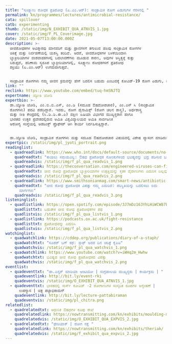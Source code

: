 ```yaml
---
title: "ಸೂಕ್ಷ್ಮಾಣು ರೋಧಕ ಪ್ರತಿರೋಧ (ಏ.ಎಂ.ಆರ್):‌ ಸಾಂಕ್ರಾಮಿಕ ರೋಗ ಪಿಡುಗುಗಳ ನೆರಳಿನಲ್ಲಿ "
permalink: kn/programmes/lectures/antimicrobial-resistance/
cata: spillover
catb: experimenting
thumb: /static/img/N_EXHIBIT_QUA_ATNVIS_1.jpg
cover: /static/img/F_PL_Coverimage.jpg
date: 2021-05-07T13:00:00.000Z
description: >-
  ಜೀವರೋಧಕಗಳ ಅವಿಶ್ಕಾರವು ಮಾನವರಿಗೆ ಮತ್ತು ಪ್ರಾಣಿಗಳಿಗೆ ತಗುಲುವ ಹಲವು ಸಾಂಕ್ರಾಮಿಕ ರೋಗಗಳ
  ಚಿಕಿತ್ಸೆ ಮತ್ತು ನಿರ್ವಹಣೆಯಲ್ಲಿ ಯಶಸ್ವಿ ತಂದಿದೆ. ಆದರೆ, ಜೀವರೋಧಕಗಳ ಬಳಕೆಯಿಂದಾಗಿ
  ಬ್ಯಾಕ್ಟೀರಿಯಾಗಳ ವಂಶವಾಹಕಗಳಲ್ಲಿ ಬದಲಾವಣೆಗಳು ಮೂಡುವ ಕಾರಣ, ಅವುಗಳ ಅಸ್ಥಿತ್ವಕ್ಕೆ ಕುತ್ತು
  ಬರುತ್ತದೆ, ಪರಿಣಾಮ ಸ್ವರೂಪ ಬ್ಯಾಕ್ಟೀರಿಯಾಗಳಲ್ಲಿ, ಸೂಕ್ಷ್ಮಾಣು ರೋಧಕಗಳಿಗೆ ಪ್ರತಿರೋಧ
  ಶಕ್ತಿಯು (ಏ.ಎಂ.ಆರ್)‌ ಉಗಮವಾಗುತ್ತದೆ. 


  ಸಾಂಕ್ರಾಮಿಕ ರೋಗಗಳು ನಮ್ಮ ಜೀವನ ಕ್ರಮವನ್ನೇ ಹೇಗೆ ಬದಲಿಸ ಬಹುದು ಎಂಬುದಕ್ಕೆ ಕೋವಿಡ್-‌19 ರೋಗ ಪಿಡುಗು, ನಿದರ್ಶನವಾಗಿದೆ. ಜೀವರೋಧಕಗಳ ಬಳಕೆಯಲ್ಲಿ ಎಚ್ಚರಿಕೆ ವಹಿಸದಿದ್ದರೆ, ಇವು ಭವಿಷ್ಯದಲ್ಲಿ ಮುಂದಿನ ಪೀಳಿಗೆಗಳಿಗೆ ಲಭಿಸದೇ ಇರಬಹುದು. ಪಿಡುಗಿನ ರೂಪ ತಾಳಿರುವ ಸೂಕ್ಷ್ಮಾಣು ರೋಧಕ ಪ್ರತಿರೋಧ ಶಕ್ತಿಗೆ ಸಂಬಂಧಿಸಿದ ಹಲವು ವಿಷಯಗಳು, ಪ್ರಶ್ನೆಗಳು ಮತ್ತು ಪರಿಹಾರದ ಬಗೆಗೆ ಡಾ.ಜ್ಯೋತಿ ಜೋಶಿಯವರು ಈ ಭಾಷಣದ ಮೂಲಕ ಅರಿವು ಮೂಡಿಸಲಿದ್ದಾರೆ.
link: ""
reclink: https://www.youtube.com/embed/tuq-hmSNJTQ
expertname: ಜ್ಯೋತಿ ಜೋಶಿ
expertbio: >-
  ಡಾ.ಜ್ಯೋತಿ ಜೋಶಿ, ಎಂ.ಬಿ.ಬಿ.ಎಸ್‌, ಎಂ.ಡಿ (ಸಮೂಹ ಔಷದೋಪಚಾರ), ಎಂ.ಎಸ್‌ ಸಿ (ಸಾಂಕ್ರಾಮಿಕ
  ರೋಗಗಳು) ಪದವಿ ಪಡೆದಿದ್ದಾರೆ. ಇವರು, ರೋಗ ಡೈನಾಮಿಕ್ಸ್ (ರೋಗ ಚಲನ ಶಾಸ್ತ್ರ), ಅರ್ಥಶಾಸ್ತ್ರ
  ಮತ್ತು ನೀತಿ ಕೇಂದ್ರದಲ್ಲಿ (ಸಿ.ಡಿ.ಡಿ.ಈ.ಪಿ) ದಕ್ಷಿಣ ಏಷಿಯಾ ವಿಭಾಗದ ಮುಖ್ಯಸ್ಥರಾಗಿ ಹಾಗೂ
  ಭಾರತದ ಉತ್ತರ ಪ್ರದೇಶದಲ್ಲಿರುವ ಅಮಿತಿ ವಿಶ್ವವಿದ್ಯಾಲಯದ ಅಮಿತಿ ಸಾರ್ವಜನಿಕ
  ಆರೋಗ್ಯ ಸಂಸ್ಥೆಯಲ್ಲಿ ಅಡಜಂಕ್ಟ್‌ ಪ್ರೊಫೆಸರ್‌ ಆಗಿ ಕಾರ್ಯ ನಿರ್ವಹಿಸುತ್ತಿದ್ದಾರೆ.


  ಡಾ.ಜ್ಯೋತಿ ಜೋಶಿ, ಸಾಂಕ್ರಾಮಿಕ ರೋಗಗಳು ಮತ್ತು ಸಮೂಹ ಔಷದೋಪಚಾರ ವಿಷಯದಲ್ಲಿ ವಿಶೇಷ ವ್ಯಾಸಂಗ ಮಾಡಿರುವ ವೈದ್ಯರು. ಇವರು, ಇಪ್ಪತ್ತು ದಶಕಗಳ ಕಾಲ ಸಾರ್ವಜನಿಕ ಯೋಜನೆಗಳಲ್ಲಿ ಕಾರ್ಯ ನಿರ್ವಹಿಸಿದ್ದಾರೆ.  ಸೂಕ್ಷ್ಮಾಣು ರೋಧಕ ಪ್ರತಿರೋಧದ (ಏ.ಎಂ.ಆರ್) ಲಕ್ಷಣಗಳು, ಲಸಿಕೆಗಳು, ಸಾಂಕ್ರಾಮಿಕ ರೋಗಗಳು ಮತ್ತು ಆರೋಗ್ಯ ವ್ಯವಸ್ಥೆಗಳ ಬಗೆಗೆ ಸಂಶೋಧನೆ ಮಾಡಿದ್ದಾರೆ. ರೋಗ ಡೈನಾಮಿಕ್ಸ್, ಅರ್ಥಶಾಸ್ತ್ರ ಮತ್ತು ನೀತಿ ಕೇಂದ್ರದ (ಸಿ.ಡಿ.ಡಿ.ಈ.ಪಿ) ಜಾಗತಿಕ ಜೀವರೋಧಕ ಸಂಶೋಧನಾ ಸಹಭಾಗಿತ್ವ ಕಾರ್ಯಕ್ರಮದ ಅಂಗವಾಗಿ, ಡಾ.ಜ್ಯೋತಿ, ಸೂಕ್ಷ್ಮಾಣು ರೋಧಕ ಪ್ರತಿರೋಧ (ಏ.ಎಂ.ಆರ್)‌ ಕ್ಕೆ, ಸೂಕ್ತ ಪರಿಹಾರ ಕಂಡುಹಿಡಿಯಲು, ಏಷಿಯಾದ ಆರು ದೇಶಗಳಲ್ಲಿ ಕಾರ್ಯ ಯೋಜನೆಯನ್ನು ರೂಪಿಸುವಲ್ಲಿ ನೆರವಾಗಿದ್ದಾರೆ.
expertpic: /static/img/pl_jyoti_portrait.png
readinglist:
  - quadreadlink: https://www.who.int/docs/default-source/documents/no-time-to-wait-securing-the-future-from-drug-resistant-infections-en.pdf?sfvrsn=5b424d7_6
    quadreadtxt: "ಕಾಯಲು ಸಮಯವಿಲ್ಲ: ಔಷಧ ಪ್ರತಿರೋಧಕ ಸೋಂಕುಗಳಿಂದ ಭವಿಷ್ಯವನ್ನು ಭದ್ರ ಪಡಿಸುವ ಬಗೆ "
    quadreadvis: /static/img/f_pl_qua_readvis_1.png
  - quadreadlink: https://theconversation.com/engineered-viruses-can-fight-the-rise-of-antibiotic-resistant-bacteria-154337
    quadreadtxt: ಜೀವ ರೋಧ ಪ್ರತಿರೋಧಕ ಬ್ಯಾಕ್ಟೀರಿಯಾಗಳ ಉತ್ಪತ್ತಿಯನ್ನು ಕೃತಕ ವೈರಾಣುಗಳು ಎದುರಿಸ ಬಲ್ಲವು
    quadreadvis: /static/img/f_pl_qua_readvis_2.png
  - quadreadlink: https://www.smithsonianmag.com/smart-news/antibiotic-apocalypse-upon-us-five-ways-we-can-turn-things-around-1-180959188/
    quadreadtxt: "ಜೀವ ರೋಧ ಪ್ರತಿರೋಧಕ ವಿಪತ್ತು ನಮ್ಮ ಎದುರಿದೆ: ಪರಿಸ್ಥಿತಿಯನ್ನು ಬದಲಿಸಲು ಐದು
      ಮಾರ್ಗಗಳು"
    quadreadvis: /static/img/f_pl_qua_readvis_3.png
listeninglist:
  - quadlistlink: https://open.spotify.com/episode/3J7mDz163YhLHiWCW87b9X
    quadlisttxt: ಬಹುತೇಕ ಜೀವ ರೋಧ ಪ್ರತಿರೋಧಕಗಳ ಪಥ
    quadlistvis: /static/img/f_pl_qua_listvis_1.png
  - quadlistlink: https://podcasts.ox.ac.uk/fight-resistance
    quadlisttxt: ಪ್ರತಿರೋಧವನ್ನು ಎದುರಿಸಿ
    quadlistvis: /static/img/f_pl_qua_listvis_2.png
watchinglist:
  - quadwatchlink: https://cddep.org/publications/diary-of-a-staph/
    quadwatchtxt: "ಸೂಪರ್‌ ಬಗ್‌ ಕಥೆ: ಸ್ಟಾಫ್‌ ಅವರ ದಿನ ಚರಿತ್ರೆ ಕೈಪಿಡಿ"
    quadwatchvis: /static/img/f_pl_qua_watchvis_1.png
  - quadwatchlink: https://www.youtube.com/watch?v=iWHq2m_Hwhw
    quadwatchtxt: ಭವಿಷ್ಯದ ಜೀವ ರೋಧ ಪ್ರತಿರೋಧಕದ ವಿಪತ್ತು
    quadwatchvis: /static/img/f_pl_qua_watchvis_2.png
eventlist:
  - quadeventtxt: "ಡಾ.ಎಸ್ತರ್‌ ಮಾರಿಯಾ ಆಂಟಿಯೋ | ಸಂಗ್ರಹಾಲಯ ಮುಖ್ಯಸ್ಥರು | ಕಾರ್ಯಕ್ರಮ | "
    quadeventlink: http://bit.ly/event-rki
    quadeventvis: /static/img/O_EXHIBIT_QUA_ATNVIS_1.jpg
  - quadeventtxt: ಭಾರತದಲ್ಲಿ ಸಾರ್ಸ್‌ ಕೋವಿಡ್‌ -2 ರೋಗಾಣುಗಳ ಸಂಸ್ಕರಿತ ರೂಪಗಳ ಅನ್ವೇಷಣೆ |
      ಉಪನ್ಯಾಸ | ಚಿತ್ರ ಪಟ್ಟಾಭಿರಾಮನ್‌
    quadeventlink: http://bit.ly/lecture-pattabiraman
    quadeventvis: /static/img/pl_chitra.png
relatedlist:
  - quadrelatedtxt: ಆಧುನಿಕ ಔಷಧಗಳ ರೂಪು ರೇಖೆ
    quadrelatedlink: https://nowtransmitting.com/kn/exhibits/moulding-modern-medicine/
    quadrelatedvis: /static/img/O_EXHIBIT_QUA_EXPVIS_2.jpg
  - quadrelatedtxt: "ಥೇರಿಯಾಕ್‌ | ರೋಗ ನಕ್ಷೆ "
    quadrelatedlink: https://nowtransmitting.com/kn/exhibits/theriak/
    quadrelatedvis: /static/img/f_exhibit_qua_expvis_2.jpg
---
```

